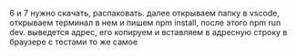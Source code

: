 6 и 7 нужно скачать, распаковать. далее открываем папку в vscode, открываем терминал в нем и пишем npm install, после этого npm run dev. выведется адрес, его копируем и вставляем в адресную строку в браузере с тестами то же самое
 
